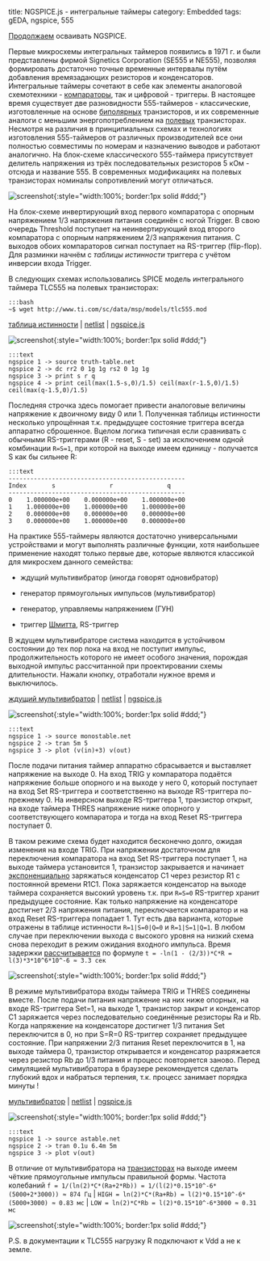 title: NGSPICE.js - интегральные таймеры
category: Embedded 
tags: gEDA, ngspice, 555

[Продолжаем]({filename}../2016-10-28-ngspice-introduction/2016-10-28-ngspice-introduction.md) осваивать NGSPICE.

Первые микросхемы интегральных таймеров появились в 1971 г. и были представлены фирмой Signetics Corporation (SE555 и NE555), позволяя формировать достаточно точные временные интервалы путём добавления времязадающих резисторов и конденсаторов. Интегральные таймеры сочетают в себе как элементы аналоговой схемотехники - [компараторы]({filename}../2016-11-24-op-amp-schmitt/2016-11-24-op-amp-schmitt.md), так и цифровой - триггеры. В настоящее время существует две разновидности 555-таймеров - классические, изготовленные на основе [биполярных]({filename}../2016-11-02-bipolar-transistor/2016-11-02-bipolar-transistor.md) транзисторов, и их современные аналоги с меньшим энергопотреблением на [полевых]({filename}../2016-11-03-field-effect-transistor/2016-11-03-field-effect-transistor.md) транзисторах. Несмотря на различия в принципиальных схемах и технологиях изготовления 555-таймеров от различных производителей все они полностью совместимы по номерам и назначению выводов и работают аналогично. На блок-схеме классического 555-таймера  присутствует делитель напряжения из трёх последовательных резисторов 5 кОм - отсюда и название 555. В современных модификациях на полевых транзисторах номиналы сопротивлений могут отличаться.

![screenshot]({attach}LM555_diagram.png){:style="width:100%; border:1px solid #ddd;"}

На блок-схеме инвертирующий вход первого компаратора с опорным напряжением 1/3 напряжения питания соединён с ногой Trigger. В свою очередь Threshold поступает на неинвертирующий вход второго компаратора с опорным напряжением 2/3 напряжения питания. С выходов обоих компараторов сигнал поступает на RS-триггер (flip-flop). Для разминки начнём с *таблицы истинности* триггера c учётом инверсии входа Trigger. 

<!-- 
<a href="{attach}tlc555.mod"></a>
-->

В следующих схемах использовались SPICE модель интегрального таймера TLC555 на полевых транзисторах:

    :::bash
    ~$ wget http://www.ti.com/sc/data/msp/models/tlc555.mod

[таблица истинности]({attach}truth-table.sch) | [netlist]({attach}truth-table.net) | [ngspice.js](https://ngspice.js.org/?gist=b2fe36f55bb43550a2110e80c7b5d0f0)

![screenshot]({attach}show-img-truth-table.png){:style="width:100%; border:1px solid #ddd;"}

    :::text
    ngspice 1 -> source truth-table.net
    ngspice 2 -> dc rr2 0 1g 1g rs2 0 1g 1g
    ngspice 3 -> print s r q
    ngspice 4 -> print ceil(max(1.5-s,0)/1.5) ceil(max(r-1.5,0)/1.5) ceil(max(q-1.5,0)/1.5)

Последняя строчка здесь помогает привести аналоговые величины напряжение к двоичному виду 0 или 1. Полученная таблицы истинности несколько упрощённая т.к. предыдущее состояние триггера всегда аппаратно сброшенное. Вцелом логика типичная если сравнивать с обычными RS-триггерами (R - reset, S - set) за исключением одной комбинации ```R=S=1```, при которой на выходе имеем единицу - получается S как бы сильнее R:

    :::text
    -------------------------------------------------
    Index       s               r               q               
    -------------------------------------------------
    0    1.000000e+00    0.000000e+00    1.000000e+00    
    1    1.000000e+00    1.000000e+00    1.000000e+00    
    2    0.000000e+00    0.000000e+00    0.000000e+00    
    3    0.000000e+00    1.000000e+00    0.000000e+00    

На практике 555-таймеры являются достаточно универсальными устройствами и могут выполнять различные функции, хотя наибольшее применение находят только первые две, которые являются классикой для микросхем данного семейства:

  - ждущий мультивибратор (иногда говорят одновибратор) 

  - генератор прямоугольных импульсов (мультивибратор)

  - генератор, управляемы напряжением (ГУН)

  - триггер [Шмитта]({filename}../2016-11-24-op-amp-schmitt/2016-11-24-op-amp-schmitt.md), RS-триггер

В ждущем мультивибраторе система находится в устойчивом состоянии до тех пор пока на вход не поступит импульс, продолжительность которого не имеет особого значения, порождая выходной импульс рассчитанной при проектировании схемы длительности. Нажали кнопку, отработали нужное время и выключилось.

[ждущий мультивибратор]({attach}monostable.sch) | [netlist]({attach}monostable.net) | [ngspice.js](https://ngspice.js.org/?gist=9af5adf562e3f9ed20b4544f7b58accd)

![screenshot]({attach}show-img-monostable.png){:style="width:100%; border:1px solid #ddd;"}

    :::text
    ngspice 1 -> source monostable.net
    ngspice 2 -> tran 5m 5
    ngspice 3 -> plot (v(in)+3) v(out)

После подачи питания таймер аппаратно сбрасывается и выставляет напряжение на выходе 0. На вход TRIG у компаратора подаётся напряжение больше опорного и на выходе у него 0, который поступает на вход Set RS-триггера и соответственно на выходе RS-триггера по-прежнему 0. На инверсном выходе RS-триггера 1, транзистор открыт, на входе таймера THRES напряжение ниже опорного у соответствующего компаратора и тогда на вход Reset RS-триггера поступает 0.

В таком режиме схема будет находится бесконечно долго, ожидая изменения на входе TRIG. При напряжении достаточном для переключения компаратора на вход Set RS-триггера поступает 1, на выходе таймера установится 1, транзистор закрывается и начинает [экспоненциально]({filename}../2016-11-30-op-amp-integrator-differentiator/2016-11-30-op-amp-integrator-differentiator.md)  заряжаться конденсатор C1 через резистор R1 с постоянной времени R1C1. Пока заряжается конденсатор на выходе таймера сохраняется высокий уровень т.к. при ```R=S=0``` RS-триггер хранит предыдущее состояние. Как только напряжение на конденсаторе достигнет 2/3 напряжения питания, переключается компаратор и на вход Reset RS-триггера попадает 1. Тут есть два варианта, которые отражены в таблице истинности ```R=1|S=0|Q=0``` и ```R=1|S=1|Q=1```. В любом случае при переключении выхода с высокого уровня на низкий схема снова переходит в режим ожидания входного импульса. Время задержки [рассчитывается](https://bc.js.org/) по формуле ```t = -ln(1 - (2/3))*C*R = l(3)*3*10^6*10^-6 ≈ 3.3 сек```

![screenshot]({attach}monostable-canvas.png){:style="width:100%; border:1px solid #ddd;"}

В режиме мультивибратора входы таймера TRIG и THRES соединены вместе. После подачи питания напряжение на них ниже опорных, на входе RS-триггера Set=1, на выходе 1, транзистор закрыт и конденсатор С1 заряжается через последовательно соединённые резисторы Ra и Rb. Когда напряжение на конденсаторе достигнет 1/3 питания Set переключится в 0, но при S=R=0 RS-триггер сохраняет предыдущее состояние. При напряжении 2/3 питания Reset переключится в 1, на выходе таймера 0, транзистор открывается и конденсатор разряжается через резистор Rb до 1/3 питания и процесс повторяется заново. Перед симуляцией мультивибратора в браузере рекомендуется сделать глубокий вдох и набраться терпения, т.к. процесс занимает порядка минуты !

[мультивибратор]({attach}astable.sch) | [netlist]({attach}astable.net) | [ngspice.js](https://ngspice.js.org/?gist=715d1adceff6765e6d53ce740fd07d2c)

![screenshot]({attach}show-img-astable.png){:style="width:100%; border:1px solid #ddd;"}

    :::text
    ngspice 1 -> source astable.net
    ngspice 2 -> tran 0.1u 6.4m 5m
    ngspice 3 -> plot v(out)

В отличие от мультивибратора на [транзисторах]({filename}../2016-11-13-transistor-oscillators/2016-11-13-transistor-oscillators.md) на выходе имеем чёткие прямоугольные импульсы правильной формы. Частота колебаний ```f = 1/(ln(2)*C*(Ra+2*Rb)) = 1/(l(2)*0.15*10^-6*(5000+2*3000)) ≈ 874 Гц``` | ```HIGH = ln(2)*C*(Ra+Rb) = l(2)*0.15*10^-6*(5000+3000) ≈ 0.83 мс``` | ```LOW = ln(2)*C*Rb = l(2)*0.15*10^-6*3000 ≈ 0.31 мс```

![screenshot]({attach}astable-canvas.png){:style="width:100%; border:1px solid #ddd;"}

P.S. в документации к TLC555 нагрузку R подключают к Vdd а не к земле. 